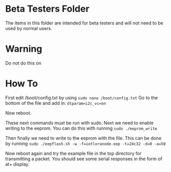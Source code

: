 # Beta Testers Folder
The items in this folder are intended for beta testers and will not need to be
used by normal users.

# Warning
Do not do this on 

# How To
First edit /boot/config.txt by using ```sudo nano /boot/config.txt```
Go to the bottom of the file and add in: ```dtparam=i2c_vc=on```

Now reboot.

These next commands must be run with sudo.
Next we need to enable writing to the eeprom. You can do this with running ```sudo ./eeprom_write```

Then finally we need to write to the eeprom with the file. This can be done by running ```sudo ./eepflash.sh -w -f=iotloranode.eep -t=24c32 -d=0 -a=50```

Now reboot again and try the example file in the top directory for transmitting a packet. You should see some serial responses in the form of at+ display.

